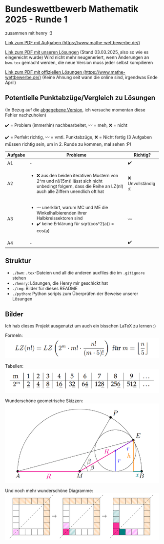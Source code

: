 # Bundeswettbewerb Mathematik 2025 - Runde 1

zusammen mit henry :3

[Link zum PDF mit Aufgaben (https://www.mathe-wettbewerbe.de/)](https://www.mathe-wettbewerbe.de/fileadmin/Mathe-Wettbewerbe/Bundeswettbewerb_Mathematik/Dokumente/Aufgaben_und_Loesungen_BWM/2025/BWM_2025_Aufgabenblatt_SCREEN.pdf)

[Link zum PDF mit unseren Lösungen](final_submission.pdf) (Stand 03.03.2025, also so wie es eingereicht wurde) Wird nicht mehr neugeneriert, wenn Änderungen an `bwm.tex` gemacht werden, die neue Version muss jeder selbst kompilieren

[Link zum PDF mit offiziellen Lösungen (https://www.mathe-wettbewerbe.de/)](https://www.mathe-wettbewerbe.de/fileadmin/Mathe-Wettbewerbe/Bundeswettbewerb_Mathematik/Dokumente/Aufgaben_und_Loesungen_BWM/2025/bwm_2025_i_version_homepage_2_2025_03_16.pdf) (Keine Ahnung seit wann die online sind, irgendwas Ende April)

## Potentielle Punktabzüge/Vergleich zu Lösungen

(In Bezug auf die [abgegebene Version](final_submission.pdf), ich versuche momentan diese Fehler nachzuholen)

✔️ = Problem (immerhin) nachbearbeitet, 〰️ = meh, ❌ = nicht

✔️ = Perfekt richtig, 〰️ = vmtl. Punktabzüge, ❌ = Nicht fertig (3 Aufgaben müssen richtig sein, um in 2. Runde zu kommen, mal sehen :P)

|Aufgabe|Probleme|Richtig?|
|-|-|-|
|A1|-|✔️|
|A2|<ul><li>❌ aus den beiden iterativen Mustern von 2^m und n!/(5m)! lässt sich nicht unbedingt folgern, dass die Reihe an LZ(n!) auch alle Ziffern unendlich oft hat</li></ul>|️❌ Unvollständig :(|
|A3|<ul><li>〰️ unerklärt, warum MC und ME die Winkelhalbierenden ihrer Halbkreissektoren sind</li><li>✔️ keine Erklärung für sqrt(cos^2(a)) = cos(a)</li></ul>|〰️|
|A4|-|✔️|

## Struktur

- `./bwm`: `.tex`-Dateien und all die anderen auxfiles die im `.gitignore` stehen
- `./henry`: Lösungen, die Henry mir geschickt hat
- `./img`: Bilder für dieses README
- `./python`: Python scripts zum Überprüfen der Beweise unserer Lösungen

## Bilder

Ich hab dieses Projekt ausgenutzt um auch ein bisschen LaTeX zu lernen :)

Formeln: <br>![alt text](img/formel.png)

Tabellen: <br>![alt text](img/tabelle.png)

Wunderschöne geometrische Skizzen: <br>![alt text](img/geo.png)

Und noch mehr wunderschöne Diagramme: <br>![alt text](img/spiel.png)
